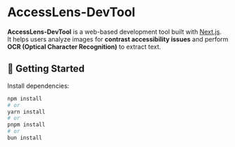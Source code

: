 
# AccessLens-DevTool

**AccessLens-DevTool** is a web-based development tool built with [Next.js](https://nextjs.org).  
It helps users analyze images for **contrast accessibility issues** and perform **OCR (Optical Character Recognition)** to extract text.

## 🚀 Getting Started

Install dependencies:

```bash
npm install
# or
yarn install
# or
pnpm install
# or
bun install

